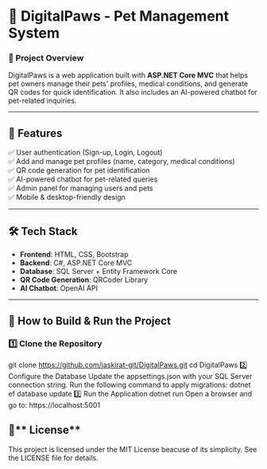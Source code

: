 # 🐾 DigitalPaws - Pet Management System  

### **📖 Project Overview**
DigitalPaws is a web application built with **ASP.NET Core MVC** that helps pet owners manage their pets' profiles, medical conditions, and generate QR codes for quick identification. It also includes an AI-powered chatbot for pet-related inquiries.

---

## 🚀 Features  
✅ User authentication (Sign-up, Login, Logout)  
✅ Add and manage pet profiles (name, category, medical conditions)  
✅ QR code generation for pet identification  
✅ AI-powered chatbot for pet-related queries  
✅ Admin panel for managing users and pets  
✅ Mobile & desktop-friendly design  

---

## 🛠️ **Tech Stack**  
- **Frontend**: HTML, CSS, Bootstrap  
- **Backend**: C#, ASP.NET Core MVC  
- **Database**: SQL Server + Entity Framework Core  
- **QR Code Generation**: QRCoder Library  
- **AI Chatbot**: OpenAI API  

---

## 🔧 **How to Build & Run the Project**  
### **1️⃣ Clone the Repository**  
git clone https://github.com/jaskirat-git/DigitalPaws.git
cd DigitalPaws
2️⃣ Configure the Database
Update the appsettings.json with your SQL Server connection string.
Run the following command to apply migrations:
dotnet ef database update
3️⃣ Run the Application
dotnet run
Open a browser and go to:
https://localhost:5001
## 📜** License**
This project is licensed under the MIT License beacuse of its simplicity. See the LICENSE file for details.

